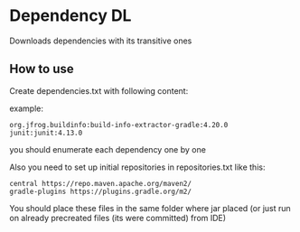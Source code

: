 # Dependency DL

Downloads dependencies with its transitive ones

## How to use

Create dependencies.txt with following content:

example:

```
org.jfrog.buildinfo:build-info-extractor-gradle:4.20.0
junit:junit:4.13.0

```

you should enumerate each dependency one by one

Also you need to set up initial repositories in repositories.txt like this:

```
central https://repo.maven.apache.org/maven2/
gradle-plugins https://plugins.gradle.org/m2/
```

You should place these files in the same folder where jar placed (or just run on already precreated files (its were
committed) from IDE)